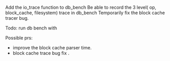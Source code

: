 

Add the io_trace function to db_bench
Be able to record the 3 level( op, block_cache, filesystem) trace in db_bench
Temporarily fix the block cache tracer bug.


Todo: run db bench with 


Possible prs:
- improve the block cache parser time.
- block cache trace bug fix .
